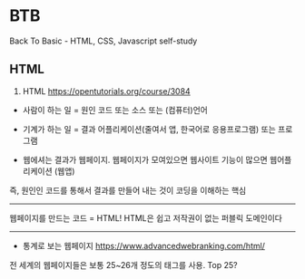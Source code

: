 # BTB
Back To Basic - HTML, CSS, Javascript self-study

## HTML
1. HTML
https://opentutorials.org/course/3084

- 사람이 하는 일 = 원인
코드 또는 소스 또는 (컴퓨터)언어

- 기계가 하는 일 = 결과
어플리케이션(줄여서 앱, 한국어로 응용프로그램) 또는 프로그램

- 웹에셔는 결과가 웹페이지. 웹페이지가 모여있으면 웹사이트
기능이 많으면 웹어플리케이션 (웹앱)

즉, 원인인 코드를 통해서 결과를 만들어 내는 것이 코딩을 이해하는 핵심

---

웹페이지를 만드는 코드 = HTML!
HTML은 쉽고 저작권이 없는 퍼블릭 도메인이다


---
- 통계로 보는 웹페이지
https://www.advancedwebranking.com/html/

전 세계의 웹페이지들은 보통 25~26개 정도의 태그를 사용.
Top 25?
<head> <body> <html> <title> <meta>
<div> <a> <script> <link> <img>
<p> <span> <li> <ul> <br>
<style> <h1> <h2> <input> <form>
<strong> <h3> <table> <tr> <td>
---

- new line == <br>
어? 닫는 태그가 없네...
HTML의 여러 태그 중 무엇인가를 설명하지 않는 태그들은 감싸야하는 컨텐츠가 없으므로 태그를 닫지 않는 규칙이 있음. (ex. <img>, <input>, <br>, <hr>, <meta>)

- 단락을 만들려면 <p></p>

- <br>? <p></p>?
단락을 표현할 때는 줄바꿈보다는 단락태그가 낫다.
왜? 단락에 단락 태그를 사용하는 것이 웹페이지를 정보로써 보다 가치있게 해주기 때문.

단, p태근는 단락과 단락의 간격이 고정되어 있어서 시각적 자유도가 떨어짐
근데, br태그는 쓰는만큼 줄바꿈이 되어서 원하는 만큼 간격 줄 수 있음 -> 그래서 사람들이 br 많이 쓰는데...
해당 문제는 CSS 사용하면 극복 가능!

- HTML이 정보를 표현한다면, CSS는 정보를 꾸며준다!
`<p style="margin-top: 45px;">....</p>`

---

`<h3>coding</h3>`
`<strong><span style="font-size:22px;">coding</span></strong>`

둘 다 시각적으로는 동일한 제목임.
검색 엔진은 전세계 웹페이지를 분석하고 검색결과를 보여주는데, 만약 사용자가 검색엔진에게 coding이라는 정보를 검색했다면, 검색엔진은 <h3> 으로 감싸진 페이지를 먼저 보여준다.
왜? <h3>은 제목을 의미하지만 <strong><span>... 이건 그냥 시각적인 장식이기 때문.

오늘날 정보의 세계에서 검색엔진의 검색결과에 노출되느냐 아니냐는 실제로 존재하는가 아닌가의 차이라고 생각할 수도 있을 정도로 크다.
따라서.. HTML을 의미에 잘 맞게 사용하는 것이 중요하다! (business 적으로 이득)
또한, HTML을 의미론적으로 잘 사용하는 것은 다른 사람들에게 도움이 될 수 있게 하는 것과 같다. (humanism 적으로 이득)

---

- 속성 (attribute)
태그의 심화된 문법

태그를 만든 사람들은 태그 이름 만으로는 정보가 부족하다는 것을 깨달음.
따라서 새로운 문법인 `속성`을 도입/적용.
- <img> == 태그
이미지이긴 한데 도대체 뭔 이미지를 표현하라는거야?
<img src="final.jpg"> === 속성을 적용한 태그
아하! ...이 source인 img를 표현하라는 거구나!

img - 태그
src - 속성
final.jpg - 속성의 값

---

- 부모/자식
태그 간의 관계를 나타냄
<p> - 부모
  <a> - 자식
  </a>
</p>

단, 꼭 p태그가 a태그의 부모라는 법은 없음.
그런데, 몇몇 태그들은 고정된 관계임. (밑에서 사용할 <ul><li></li</ul> / <ol><li></li></ol>)

- 목차..
list!  -> <li>

목차와 목록 간 구분, 즉 경계가 필요하다! -> <ul> == unordered list
숫자를 수반한 태그는 -> <ol> == ordered list
<ul> 태그는 <li> 태그를 반드시 필요로 하고, <li> 태그는 <ul> 태그를 반드시 필요로 한다. 밀접한 관계

---
<문서의 구조>
- 제목 지정 == <title>
title 태그는 검색엔진이 웹페이즈를 분석할 때 가장 중요하게 생각하는 태그!!

가끔씩 문자가 깨질 때가 있는데 웹페이지가 UTF-8 방식으로 저장되었다면 웹페이지를 열 때도 UTF-8 방식으로 열어야한다. 
즉, 웹페이지가 저장된 문자 표현 방식과 웹브라우저가 웹페이지를 해석하는 방식이 일치하지 않아서 생기는 문제.
해결? 브라우저한테 말하는거지. "웹 브라우저야~ 이 웹페이지는 UTF-8로 만들어졌으니까 UTF-8로 열어줘야해!" == <meta charset="utf-8">

HTML 만든 사람들은 본문과 본문을 설명하는 정보를 서로 다른 태그로 분리해서 정리 정돈하기로 함
<body> == 본문
<head> == 본문을 설명하는 태그

또, body 태그와 head 태그를 감싸는 하나의 태그를 둔다. -> 그게 html 태그임

또, 이 웹페이지가 HTML로서 만들어졌다는 것을 표현하기 위해 문서 시작에 <!doctype html> 코드 추가

---

<HTML 태그의 제왕>
HyperText가 바로 이 태그를 의미한다!
뭐냐구? <a> 태그! 링크 태그!
<a href="https://www.w3.org/TR/html5/" target="_blank" title="html5 specification"></a>
a == anchor
href == hypertext reference
target == 링크 클릭시 어떻게 페이지 열릴지 지정하는 속성
title == 링크가 어떤 내용을 담고 있는지 툴팁으로 보여주는 속성


- 여기까지가 웹페이지 만드는 방법과 페이지와 페이지를 연결하는 방법(링크)을 배움
- 링크를 통해 서로 결합되어 있는 웹페이지의 그룹을 웹사이트라고 칭함

... 이젠 웹사이트를 만들어보자!
웹페이지와 그것을 연결하는 링크만 있으면 웹사이트 만들 수 있다.

---
<원시웹>
- 인터넷 vs 웹
인터넷이 도시라면 웹은 도시 위에 있는 건물.
인터넷이 도로라면 웹은 도로 위를 달리는 자동차.
1960 인터넷 탄생
1990 웹 시작

- 최초의 웹페이지 by 팀 버너스리
http://info.cern.ch


---
<서버와 클라이언트>
인터넷이 동작하려면 최소 2개의 컴퓨터가 필요.
팀 버너스리가 인터넷을 이용해서 웹을 만들기로 함
Web Browser <---connected---> Web Server
(program)                     (program)

웹 서버가 설치된 컴에는 info.cern.ch라는 주소 부여. 그리고 이 컴퓨터의 어떤 디렉토리에 index.html 파일 저장.

웹 브라우저가 설치된 컴퓨터의 주소창에 info.cern.ch/index.html 이라는 주소를 입력하고 엔터치면...

(client)                   (server)
Web Browser ---request---> Web Server
           <---response---
index.html                 index.html 


- 요청하는 컴퓨터는 클라이언트 컴퓨터, 응답하는 컴퓨터는 서버 컴퓨터 
- 그래서 웹브라우저가 웹클라이언트라고 불리기도 함 (웹브라우저가 클라이언트에서 동작하니까)
- 그래서 웹서버가 웹서버라고 불리는것 (웹서버거 서버에서 동작하니까)
- same as 채팅서버, 채팅클라이언트 / 게임서버, 게임클라이언트

- (Easy) Web hosting
- (Hard) Web server 직접 설치

---
<Web hosting>

- using github pages

---
<웹서버 운영하기>
- 웹서버라는 프로그램을 설치해야 한다.
웹 서버라는 제품군에는 여러 제품들이 있다. (Apache, IIS, Nginx 등등)

- bitnami MAMP Stack
M(ac) A(pache) M(ySQL) P(HP)
Apache 웹서버를 설치하기 위해 bitnami를 까는 것

웹서버 설치 완료!

- http://localhost:8081 === http://localhost:8081/index.html === http://127.0.0.1:8081/index.html
localhost - 도메인 네임
127.0.0.1 - ip 주소 

- 응용프로그램 > mampstack-7.3.12-0 > apache2 > htdocs
여기다가 프로젝트 파일들 옮기가

- 웹서버와 웹브라우저의 통신
현재 ip 주소 확인하기: 설정 > 네트워크 > 고급 > TCP/IP탭 > ip 주소
172.30.63.9:8081/index.html
Web Browser ---------------------> Web Server
            <--------------------- index.html
                                172.30.63.9:8081
                                   
스벅은 주소를 가변으로 줘서 안되는듯

---
<마치며>
- 웹페이지(웹사이트)를 아름답게 하려면 CSS를 배워야한다. > 이거 이후에 웹 다자이너, 웹 퍼블리셔같은 직업이 생김
- 사용자와 상호작용 하는 웹페이지(웹사이트)를 만들고 샆으면 Javascript를 배워야한다. > 웹 프론트앤드 엔지니어 같은 직업이 발달

---
<부록>
- 댓글 기능 달기 using Disqus
https://disqus.com/

---

## CSS

<CSS 등장 이전에는...>
```
<li>
  <a href="html.html">
    <font color="red">HTML</font>
  </a>
</li>
```
- li, a 라는 정보 안에 폰트 컬러라는 의미없는 정보가 담겨져있음
- a 태그가 1억개면 어떻게 다 바꿀건데?
- 태그는 근본적인 해결책이 되지 못한다.

--
<CSS의 등장>

- 웹브라우저가 처음 나왔을때 웹브라우저는 HTML만 해석해서 처리하는 프로그램이었다. 그래서 웹브라우저는 기본적으로 코드를 HTML이라고 생각한다.

- 그러니까 이건 CSS 문법이라고 해석해야한다고 알려줘야 함. === <style></style> 태그 사용

- 코딩을 잘하는 법 => `중복의 제거`

---
<속성의 기본>
- 전체에다가 적용 안하고 싶으면 style 이라는 속성을 사용
<a href="2.html" style="color:red;">CSS</a>
"color:red;" 는 html의 속성이다.
style 이라는 속성은 그 값으로 css의 효과가 들어와야 함.

선택자? `a {color:red}`에서 a가 선택자임

따라서, 웹페이지 안에서 CSS를 삽입하는 방법 2가지
1. 스타일 태그를 쓴다 <style> a {color: red} </style>
2. 스타일 속성을 쓴다 <a href="..." style="color: red"> </a>

---

a {  // selector
  color: red; // declaration 어떤 효과를 줄 것인가? 선언. 효과
// property: value  
} 

---

